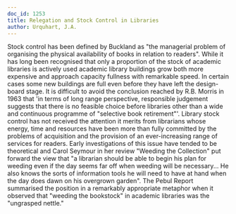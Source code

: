 ```yaml
---
doc_id: 1253
title: Relegation and Stock Control in Libraries
author: Urquhart, J.A.
---
```


Stock control has been defined by Buckland as "the managerial
problem of organising the physical availability of books in relation
to readers".  While it has long been recognised that only a proportion
of the stock of academic libraries is actively used academic library 
buildings grow both more expensive and approach capacity fullness with
remarkable speed.  In certain cases some new buildings are full even
before they have left the design-board stage.  It is difficult to avoid
the conclusion reached by R.B. Morris in 1963 that 'in terms of long
range perspective, responsible judgement suggests that there is no
feasible choice before libraries other than a wide and continuous
programme of "selective book retirement"'.  Library stock control
has not received the attention it merits from librarians whose energy,
time and resources have been more than fully committed by the problems
of acquisition and the provision of an ever-increasing range of services 
for readers.  Early investigations of this issue have tended to be
theoretical and Carol Seymour in her review "Weeding the Collection"
put forward the view that "a librarian should be able to begin his plan
for weeding even if the day seems far off when weeding will be necessary...
He also knows the sorts of information tools he will need to have at
hand when the day does dawn on his overgrown garden".  The Pebul Report
summarised the position in a remarkably appropriate metaphor when it
observed that "weeding the bookstock" in academic libraries was the
"ungrasped nettle."